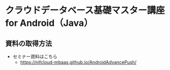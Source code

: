 # クラウドデータベース基礎マスター講座 for Android（Java）
## 資料の取得方法
* セミナー資料はこちら
  * https://nifcloud-mbaas.github.io/AndroidAdvancePush/

